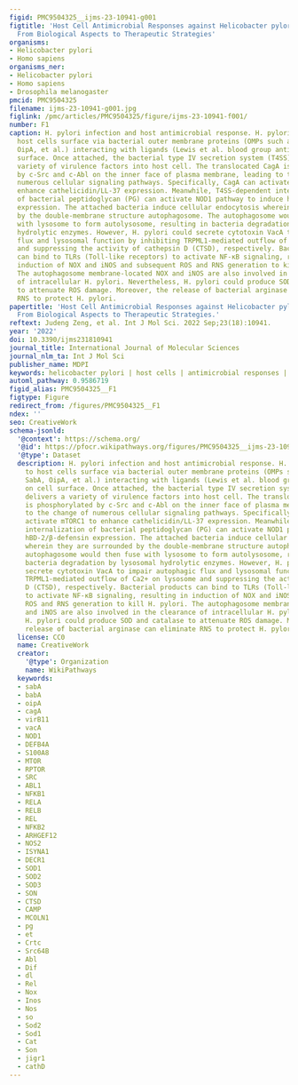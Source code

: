 ```yaml
---
figid: PMC9504325__ijms-23-10941-g001
figtitle: 'Host Cell Antimicrobial Responses against Helicobacter pylori Infection:
  From Biological Aspects to Therapeutic Strategies'
organisms:
- Helicobacter pylori
- Homo sapiens
organisms_ner:
- Helicobacter pylori
- Homo sapiens
- Drosophila melanogaster
pmcid: PMC9504325
filename: ijms-23-10941-g001.jpg
figlink: /pmc/articles/PMC9504325/figure/ijms-23-10941-f001/
number: F1
caption: H. pylori infection and host antimicrobial response. H. pylori attach to
  host cells surface via bacterial outer membrane proteins (OMPs such as BabA, SabA,
  OipA, et al.) interacting with ligands (Lewis et al. blood group antigen) on cell
  surface. Once attached, the bacterial type IV secretion system (T4SS) delivers a
  variety of virulence factors into host cell. The translocated CagA is phosphorylated
  by c-Src and c-Abl on the inner face of plasma membrane, leading to the change of
  numerous cellular signaling pathways. Specifically, CagA can activate mTORC1 to
  enhance cathelicidin/LL-37 expression. Meanwhile, T4SS-dependent internalization
  of bacterial peptidoglycan (PG) can activate NOD1 pathway to induce hBD-2/β-defensin
  expression. The attached bacteria induce cellular endocytosis wherein they are surrounded
  by the double-membrane structure autophagosome. The autophagosome would then fuse
  with lysosome to form autolysosome, resulting in bacteria degradation by lysosomal
  hydrolytic enzymes. However, H. pylori could secrete cytotoxin VacA to impair autophagic
  flux and lysosomal function by inhibiting TRPML1-mediated outflow of Ca2+ on lysosome
  and suppressing the activity of cathepsin D (CTSD), respectively. Bacterial products
  can bind to TLRs (Toll-like receptors) to activate NF-κB signaling, resulting in
  induction of NOX and iNOS and subsequent ROS and RNS generation to kill H. pylori.
  The autophagosome membrane-located NOX and iNOS are also involved in the clearance
  of intracellular H. pylori. Nevertheless, H. pylori could produce SOD and catalase
  to attenuate ROS damage. Moreover, the release of bacterial arginase can eliminate
  RNS to protect H. pylori.
papertitle: 'Host Cell Antimicrobial Responses against Helicobacter pylori Infection:
  From Biological Aspects to Therapeutic Strategies.'
reftext: Judeng Zeng, et al. Int J Mol Sci. 2022 Sep;23(18):10941.
year: '2022'
doi: 10.3390/ijms231810941
journal_title: International Journal of Molecular Sciences
journal_nlm_ta: Int J Mol Sci
publisher_name: MDPI
keywords: helicobacter pylori | host cells | antimicrobial responses | antibiotic-resistance
automl_pathway: 0.9586719
figid_alias: PMC9504325__F1
figtype: Figure
redirect_from: /figures/PMC9504325__F1
ndex: ''
seo: CreativeWork
schema-jsonld:
  '@context': https://schema.org/
  '@id': https://pfocr.wikipathways.org/figures/PMC9504325__ijms-23-10941-g001.html
  '@type': Dataset
  description: H. pylori infection and host antimicrobial response. H. pylori attach
    to host cells surface via bacterial outer membrane proteins (OMPs such as BabA,
    SabA, OipA, et al.) interacting with ligands (Lewis et al. blood group antigen)
    on cell surface. Once attached, the bacterial type IV secretion system (T4SS)
    delivers a variety of virulence factors into host cell. The translocated CagA
    is phosphorylated by c-Src and c-Abl on the inner face of plasma membrane, leading
    to the change of numerous cellular signaling pathways. Specifically, CagA can
    activate mTORC1 to enhance cathelicidin/LL-37 expression. Meanwhile, T4SS-dependent
    internalization of bacterial peptidoglycan (PG) can activate NOD1 pathway to induce
    hBD-2/β-defensin expression. The attached bacteria induce cellular endocytosis
    wherein they are surrounded by the double-membrane structure autophagosome. The
    autophagosome would then fuse with lysosome to form autolysosome, resulting in
    bacteria degradation by lysosomal hydrolytic enzymes. However, H. pylori could
    secrete cytotoxin VacA to impair autophagic flux and lysosomal function by inhibiting
    TRPML1-mediated outflow of Ca2+ on lysosome and suppressing the activity of cathepsin
    D (CTSD), respectively. Bacterial products can bind to TLRs (Toll-like receptors)
    to activate NF-κB signaling, resulting in induction of NOX and iNOS and subsequent
    ROS and RNS generation to kill H. pylori. The autophagosome membrane-located NOX
    and iNOS are also involved in the clearance of intracellular H. pylori. Nevertheless,
    H. pylori could produce SOD and catalase to attenuate ROS damage. Moreover, the
    release of bacterial arginase can eliminate RNS to protect H. pylori.
  license: CC0
  name: CreativeWork
  creator:
    '@type': Organization
    name: WikiPathways
  keywords:
  - sabA
  - babA
  - oipA
  - cagA
  - virB11
  - vacA
  - NOD1
  - DEFB4A
  - S100A8
  - MTOR
  - RPTOR
  - SRC
  - ABL1
  - NFKB1
  - RELA
  - RELB
  - REL
  - NFKB2
  - ARHGEF12
  - NOS2
  - ISYNA1
  - DECR1
  - SOD1
  - SOD2
  - SOD3
  - SON
  - CTSD
  - CAMP
  - MCOLN1
  - pg
  - et
  - Crtc
  - Src64B
  - Abl
  - Dif
  - dl
  - Rel
  - Nox
  - Inos
  - Nos
  - so
  - Sod2
  - Sod1
  - Cat
  - Son
  - jigr1
  - cathD
---
```


